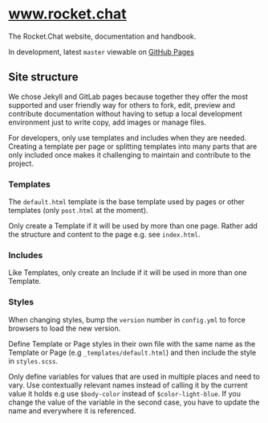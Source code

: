 # www.rocket.chat

The Rocket.Chat website, documentation and handbook.

In development, latest `master` viewable on [GitHub Pages](https://rocketchat.github.io/www.rocket.chat) 

## Site structure

We chose Jekyll and GitLab pages because together they offer the most supported and user friendly way for others to fork, edit, preview and contribute documentation without having to setup a local development environment just to write copy, add images or manage files.

For developers, only use templates and includes when they are needed. Creating a template per page or splitting templates into many parts that are only included once makes it challenging to maintain and contribute to the project.

### Templates

The `default.html` template is the base template used by pages or other templates (only `post.html` at the moment).

Only create a Template if it will be used by more than one page. Rather add the structure and content to the page e.g. see `index.html`.

### Includes

Like Templates, only create an Include if it will be used in more than one Template.

### Styles

When changing styles, bump the `version` number in `config.yml` to force browsers to load the new version.

Define Template or Page styles in their own file with the same name as the Template or Page (e.g `_templates/default.html`) and then include the style in `styles.scss`.

Only define variables for values that are used in multiple places and need to vary. Use contextually relevant names instead of calling it by the current value it holds e.g use `$body-color` instead of `$color-light-blue`. If you change the value of the variable in the second case, you have to update the name and everywhere it is referenced.
